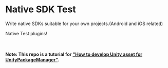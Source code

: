 Native SDK Test
===

Write native SDKs suitable for your own projects.(Android and iOS related)

Native Test plugins!

<br><br>
**Note: This repo is a tutorial for ["How to develop Unity asset for UnityPackageManager"](https://www.patreon.com/posts/25070968).**

